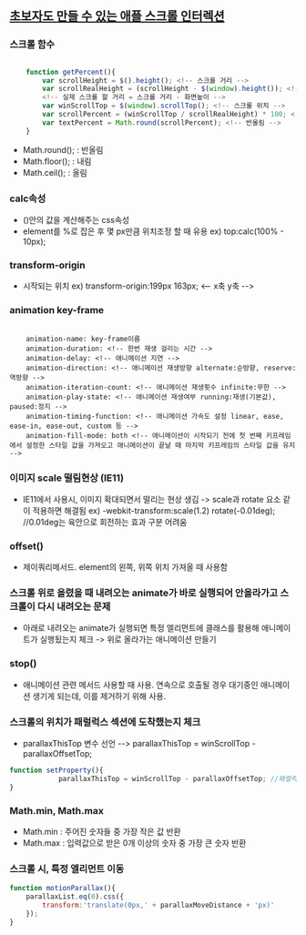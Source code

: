 ## [초보자도 만들 수 있는 애플 스크롤 인터렉션](https://www.inflearn.com/course/%EC%95%A0%ED%94%8C-%EC%8A%A4%ED%81%AC%EB%A1%A4-%EC%9D%B8%ED%84%B0%EB%A0%89%EC%85%98-%EC%9E%90%EB%B0%94%EC%8A%A4%ED%81%AC%EB%A6%BD%ED%8A%B8#curriculum)

### 스크롤 함수

```javaScript

    function getPercent(){
        var scrollHeight = $().height(); <!-- 스크롤 거리 -->
        var scrollRealHeight = (scrollHeight - $(window).height()); <!-- 스크롤 할 실제 거리 -->
        <!-- 실제 스크롤 할 거리 = 스크롤 거리 - 화면높이 -->
        var winScrollTop = $(window).scrollTop(); <!-- 스크롤 위치 -->
        var scrollPercent = (winScrollTop / scrollRealHeight) * 100; <!-- 백분율 구하기 -->
        var textPercent = Math.round(scrollPercent); <!-- 반올림 -->
    }

```

- Math.round(); : 반올림
- Math.floor(); : 내림
- Math.ceil(); : 올림

### calc속성
- ()안의 값을 계산해주는 css속성
- element를 %로 잡은 후 몇 px만큼 위치조정 할 때 유용 
ex) top:calc(100% - 10px);

### transform-origin 
- 시작되는 위치
ex) transform-origin:199px 163px;
                <-- x축     y축 -->

### animation key-frame

```git

    animation-name: key-frame이름
    animation-duration: <!-- 한번 재생 걸리는 시간 -->
    animation-delay: <!-- 애니메이션 지연 -->
    animation-direction: <!-- 애니메이션 재생방향 alternate:순방향, reserve:역방향 -->
    animation-iteration-count: <!-- 애니메이션 재생횟수 infinite:무한 -->
    animation-play-state: <!-- 애니메이션 재생여부 running:재생(기본값), paused:정지 -->
    animation-timing-function: <!-- 애니메이션 가속도 설정 linear, ease, ease-in, ease-out, custom 등 -->
    animation-fill-mode: both <!-- 애니메이션이 시작되기 전에 첫 번째 키프레임에서 설정한 스타일 값을 가져오고 애니메이션이 끝날 때 마지막 키프레임의 스타일 값을 유지 -->

```

### 이미지 scale 떨림현상 (IE11)
- IE11에서 사용시, 이미지 확대되면서 떨리는 현상 생김 -> scale과 rotate 요소 같이 적용하면 해결됨 ex) -webkit-transform:scale(1.2) rotate(-0.01deg); //0.01deg는 육안으로 회전하는 효과 구분 어려움

### offset()
- 제이쿼리메서드. element의 왼쪽, 위쪽 위치 가져올 때 사용함

### 스크롤 위로 올렸을 때 내려오는 animate가 바로 실행되어 안올라가고 스크롤이 다시 내려오는 문제
- 아래로 내려오는 animate가 실행되면 특정 엘리먼트에 클래스를 활용해 애니메이트가 실행됬는지 체크 -> 위로 올라가는 애니메이션 만들기

### stop()
- 애니메이션 관련 메서드 사용할 때 사용. 연속으로 호출될 경우 대기중인 애니메이션 생기게 되는데, 이를 제거하기 위해 사용.

### 스크롤의 위치가 패럴럭스 섹션에 도착했는지 체크
- parallaxThisTop 변수 선언 --> parallaxThisTop = winScrollTop - parallaxOffsetTop; 

```javaScript
function setProperty(){
    		parallaxThisTop = winScrollTop - parallaxOffsetTop; //패럴럭스가 시작될 위치값을 구함.
}
```

### Math.min, Math.max
- Math.min : 주어진 숫자들 중 가장 작은 값 반환
- Math.max : 입력값으로 받은 0개 이상의 숫자 중 가장 큰 숫자 반환

### 스크롤 시, 특정 엘리먼트 이동 
```javaScript
function motionParallax(){
    parallaxList.eq(0).css({
        transform:'translate(0px,' + parallaxMoveDistance + 'px)'
    });
}
```